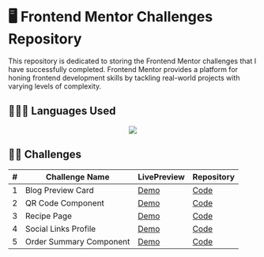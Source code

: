 # 🖥️ Frontend Mentor Challenges Repository

This repository is dedicated to storing the Frontend Mentor challenges that I have successfully completed. Frontend Mentor provides a platform for honing frontend development skills by tackling real-world projects with varying levels of complexity.

## 🧑🏻‍💻 Languages Used
<p align="center">
<img src="https://skillicons.dev/icons?i=html,css"/>
</p>

## 💪🏻 Challenges
<center>

| #  | Challenge Name       | LivePreview                                           | Repository                                     |
|---|-----------------------|---------------------------------------------------------|-----------------------------------------------------|
| 1 | Blog Preview Card         | [Demo](https://coolgorithm.github.io/Frontend-mentor-challenges/blog-preview-card)                      | [Code](https://github.com/Coolgorithm/Frontend-mentor-challenges/tree/main/blog-preview-card)   |
| 2 | QR Code Component          | [Demo](https://coolgorithm.github.io/Frontend-mentor-challenges/qr-code-component)                      | [Code](https://github.com/Coolgorithm/Frontend-mentor-challenges/tree/main/qr-code-component)   |
| 3 | Recipe Page         | [Demo](https://coolgorithm.github.io/Frontend-mentor-challenges/recipe-page)                      | [Code](https://github.com/Coolgorithm/Frontend-mentor-challenges/tree/main/recipe-page)   |
| 4 | Social Links Profile         | [Demo](https://coolgorithm.github.io/Frontend-mentor-challenges/social-links-profile)                   | [Code](https://github.com/Coolgorithm/Frontend-mentor-challenges/tree/main/social-links-profile)   |
| 5 | Order Summary Component        | [Demo](https://coolgorithm.github.io/Frontend-mentor-challenges/order-summary-component)                   | [Code](https://github.com/Coolgorithm/Frontend-mentor-challenges/tree/main/order-summary-component)   |


</center>